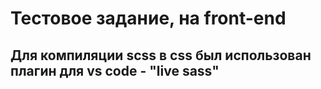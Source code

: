 # Тестовое задание, на front-end
## Для компиляции scss в css был использован плагин для vs code - "live sass"
